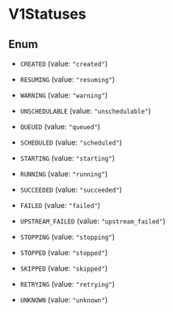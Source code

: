 
# V1Statuses

## Enum


* `CREATED` (value: `"created"`)

* `RESUMING` (value: `"resuming"`)

* `WARNING` (value: `"warning"`)

* `UNSCHEDULABLE` (value: `"unschedulable"`)

* `QUEUED` (value: `"queued"`)

* `SCHEDULED` (value: `"scheduled"`)

* `STARTING` (value: `"starting"`)

* `RUNNING` (value: `"running"`)

* `SUCCEEDED` (value: `"succeeded"`)

* `FAILED` (value: `"failed"`)

* `UPSTREAM_FAILED` (value: `"upstream_failed"`)

* `STOPPING` (value: `"stopping"`)

* `STOPPED` (value: `"stopped"`)

* `SKIPPED` (value: `"skipped"`)

* `RETRYING` (value: `"retrying"`)

* `UNKNOWN` (value: `"unknown"`)



